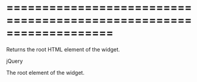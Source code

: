 <!--**
/*-------------------------------------------
    Auto-generated file. Do not modify.
-------------------------------------------

**-->
===================================================================
===================================================================

<!--shortDescription-->
Returns the root HTML element of the widget.
<!--/shortDescription-->

<!--returnType-->jQuery<!--/returnType-->
<!--returnDescription-->
The root element of the widget.
<!--/returnDescription-->

<!--fullDescription-->

<!--/fullDescription-->